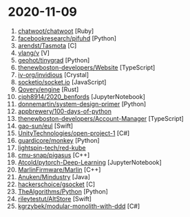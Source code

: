 # 2020-11-09

1. [chatwoot/chatwoot](https://github.com/chatwoot/chatwoot "Open-source live chat software, an alternative to Intercom, Zendesk, Drift, Crisp etc. 🔥💬") [Ruby]
2. [facebookresearch/pifuhd](https://github.com/facebookresearch/pifuhd "High-Resolution 3D Human Digitization from A Single Image.") [Python]
3. [arendst/Tasmota](https://github.com/arendst/Tasmota "Alternative firmware for ESP8266 with easy configuration using webUI, OTA updates, automation using timers or rules, expandability and entirely local control over MQTT, HTTP, Serial or KNX. Full documentation at") [C]
4. [vlang/v](https://github.com/vlang/v "Simple, fast, safe, compiled language for developing maintainable software. Compiles itself in <1s with zero library dependencies. https://vlang.io") [V]
5. [geohot/tinygrad](https://github.com/geohot/tinygrad "You like pytorch? You like micrograd? You love tinygrad! ❤️") [Python]
6. [thenewboston-developers/Website](https://github.com/thenewboston-developers/Website "The website and documentation for thenewboston.") [TypeScript]
7. [iv-org/invidious](https://github.com/iv-org/invidious "Invidious is an alternative front-end to YouTube") [Crystal]
8. [socketio/socket.io](https://github.com/socketio/socket.io "Realtime application framework (Node.JS server)") [JavaScript]
9. [Qovery/engine](https://github.com/Qovery/engine "Deploy your apps on any Cloud providers in just a few seconds") [Rust]
10. [cjph8914/2020_benfords](https://github.com/cjph8914/2020_benfords "") [JupyterNotebook]
11. [donnemartin/system-design-primer](https://github.com/donnemartin/system-design-primer "Learn how to design large-scale systems. Prep for the system design interview. Includes Anki flashcards.") [Python]
12. [appbrewery/100-days-of-python](https://github.com/appbrewery/100-days-of-python "100 Days of Code in Python") 
13. [thenewboston-developers/Account-Manager](https://github.com/thenewboston-developers/Account-Manager "Account manager desktop application for thenewboston digital currency.") [TypeScript]
14. [gao-sun/eul](https://github.com/gao-sun/eul "🖥️ macOS status monitoring app written in SwiftUI.") [Swift]
15. [UnityTechnologies/open-project-1](https://github.com/UnityTechnologies/open-project-1 "Unity Open Project #1: Action-adventure") [C#]
16. [guardicore/monkey](https://github.com/guardicore/monkey "Infection Monkey - An automated pentest tool") [Python]
17. [lightspin-tech/red-kube](https://github.com/lightspin-tech/red-kube "Red Team KubeCTL Cheat Sheet") 
18. [cmu-snap/pigasus](https://github.com/cmu-snap/pigasus "100Gbps Intrusion Detection and Prevention System") [C++]
19. [Atcold/pytorch-Deep-Learning](https://github.com/Atcold/pytorch-Deep-Learning "Deep Learning (with PyTorch)") [JupyterNotebook]
20. [MarlinFirmware/Marlin](https://github.com/MarlinFirmware/Marlin "Marlin is an optimized firmware for RepRap 3D printers based on the Arduino platform. | Many commercial 3D printers come with Marlin installed. Check with your vendor if you need source code for your specific machine.") [C++]
21. [Anuken/Mindustry](https://github.com/Anuken/Mindustry "A sandbox tower defense game") [Java]
22. [hackerschoice/gsocket](https://github.com/hackerschoice/gsocket "Global Socket. Moving data from here to there. Securely, Fast and trough NAT/Firewalls") [C]
23. [TheAlgorithms/Python](https://github.com/TheAlgorithms/Python "All Algorithms implemented in Python") [Python]
24. [rileytestut/AltStore](https://github.com/rileytestut/AltStore "AltStore is an alternative app store for non-jailbroken iOS devices.") [Swift]
25. [kgrzybek/modular-monolith-with-ddd](https://github.com/kgrzybek/modular-monolith-with-ddd "Full Modular Monolith application with Domain-Driven Design approach.") [C#]
